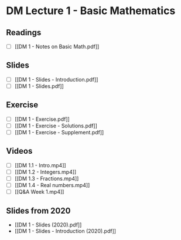 # DM Lecture 1 - Basic Mathematics

## Readings
- [ ] [[DM 1 - Notes on Basic Math.pdf]]

## Slides
- [ ] [[DM 1 - Slides - Introduction.pdf]]
- [ ] [[DM 1 - Slides.pdf]]

## Exercise
- [ ] [[DM 1 - Exercise.pdf]]
- [ ] [[DM 1 - Exercise - Solutions.pdf]]
- [ ] [[DM 1 - Exercise - Supplement.pdf]]

## Videos
- [ ] [[DM 1.1 - Intro.mp4]]
- [ ] [[DM 1.2 - Integers.mp4]]
- [ ] [[DM 1.3 - Fractions.mp4]]
- [ ] [[DM 1.4 - Real numbers.mp4]]
- [ ] [[Q&A Week 1.mp4]]

## Slides from 2020
- [[DM 1 - Slides (2020).pdf]]
- [[DM 1 - Slides - Introduction (2020).pdf]]